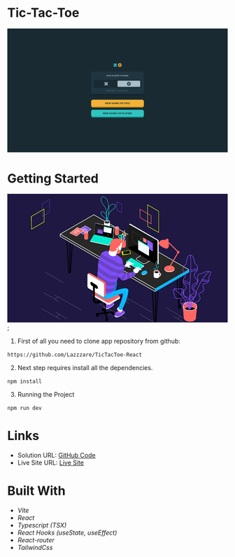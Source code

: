 # Tic-Tac-Toe

  <img src="./src/assets/Background.jpg" alt="First Image">

# Getting Started

![.gif](./src/assets/news24.gif);

1. First of all you need to clone app repository from github:

```
https://github.com/Lazzzare/TicTacToe-React
```

2. Next step requires install all the dependencies.

```
npm install
```

3. Running the Project

```
npm run dev
```

# Links

- Solution URL: [GitHub Code](https://github.com/Lazzzare/TicTacToe-React)
- Live Site URL: [Live Site](https://tic-tac-toe-react-ivory.vercel.app/)

# Built With

- _Vite_
- _React_
- _Typescript (TSX)_
- _React Hooks (useState, useEffect)_
- _React-router_
- _TailwindCss_
